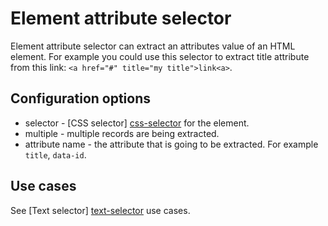 # Element attribute selector
Element attribute selector can extract an attributes value of an HTML element.
For example you could use this selector to extract title attribute from
this link: `<a href="#" title="my title">link<a>`.

## Configuration options
 * selector - [CSS selector] [css-selector] for the element.
 * multiple - multiple records are being extracted.
 * attribute name - the attribute that is going to be extracted. For example
 `title`, `data-id`.

## Use cases
See [Text selector] [text-selector] use cases.

 [text-selector]: Text%20selector.md
 [css-selector]: ../CSS%20selector.md